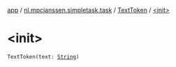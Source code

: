 [app](../../index.md) / [nl.mpcjanssen.simpletask.task](../index.md) / [TextToken](index.md) / [&lt;init&gt;](.)

# &lt;init&gt;

`TextToken(text: `[`String`](https://kotlinlang.org/api/latest/jvm/stdlib/kotlin/-string/index.html)`)`